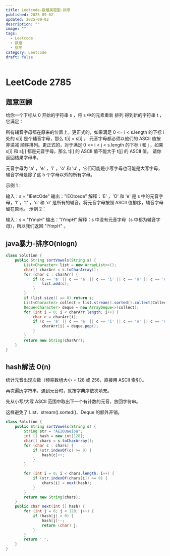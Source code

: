 ```yaml
---
title: Leetcode-数组类题型-排序
published: 2025-09-02
updated: 2025-09-02
description: ""
image: ""
tags:
  - Leetcode
  - 数组
  - 排序
category: Leetcode
draft: false
---
```

# LeetCode 2785

## 题意回顾

给你一个下标从 0 开始的字符串 s ，将 s 中的元素重新 排列 得到新的字符串 t ，它满足：

所有辅音字母都在原来的位置上。更正式的，如果满足 0 <= i < s.length 的下标 i 处的 s[i] 是个辅音字母，那么 t[i] = s[i] 。
元音字母都必须以他们的 ASCII 值按 非递减 顺序排列。更正式的，对于满足 0 <= i < j < s.length 的下标 i 和 j ，如果 s[i] 和 s[j] 都是元音字母，那么 t[i] 的 ASCII 值不能大于 t[j] 的 ASCII 值。
请你返回结果字母串。

元音字母为 'a' ，'e' ，'i' ，'o' 和 'u' ，它们可能是小写字母也可能是大写字母，辅音字母是除了这 5 个字母以外的所有字母。

示例 1：

输入：s = "lEetcOde"
输出："lEOtcede"
解释：'E' ，'O' 和 'e' 是 s 中的元音字母，'l' ，'t' ，'c' 和 'd' 是所有的辅音。将元音字母按照 ASCII 值排序，辅音字母留在原地。
示例 2：

输入：s = "lYmpH"
输出："lYmpH"
解释：s 中没有元音字母（s 中都为辅音字母），所以我们返回 "lYmpH" 。

## java暴力-排序O(nlogn)

```java
class Solution {
    public String sortVowels(String s) {
        List<Character> list = new ArrayList<>();
        char[] charArr = s.toCharArray();
        for (char c : charArr) {
            if (c == 'a' || c == 'e' || c == 'i' || c == 'o' || c == 'u' || c == 'A' || c == 'E' || c == 'I' || c == 'O' || c == 'U') {
                list.add(c);
            }
        }
        if (list.size() == 0) return s;
        List<Character> collect = list.stream().sorted().collect(Collectors.toList());
        Deque<Character> deque = new ArrayDeque<>(collect);
        for (int i = 0; i < charArr.length; i++) {
            char c = charArr[i];
            if (c == 'a' || c == 'e' || c == 'i' || c == 'o' || c == 'u' || c == 'A' || c == 'E' || c == 'I' || c == 'O' || c == 'U') {
                charArr[i] = deque.pop();
            }
        }
        return new String(charArr);
    }
}
```

## hash解法 O(n)
统计元音出现次数（频率数组大小 = 128 或 256，直接用 ASCII 索引）。

再次遍历字符串，遇到元音时，就按字典序依次填充。

先从小写/大写 ASCII 范围中取出下一个有计数的元音，放回字符串。

这样避免了 List、stream().sorted()、Deque 的额外开销。
```java
class Solution {
    public String sortVowels(String s) {
        String str = "AEIOUaeiou";
        int [] hash = new int[128];
        char[] chars = s.toCharArray();
        for (char c : chars) {
            if (str.indexOf(c) >= 0) {
                hash[c]++;
            }
        }

        for (int i = 0; i < chars.length; i++) {
            if (str.indexOf(chars[i]) >= 0) {
                chars[i] = next(hash);
            }
        }
        return new String(chars);
    }
    public char next(int [] hash) {
        for (int j = 0; j < 128; j++) {
            if (hash[j] > 0) {
                hash[j]--;
                return (char) j;
            }
        }
        return ' ';
    }
}
```